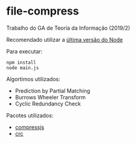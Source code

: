# file-compress
Trabalho do GA de Teoria da Informação (2019/2)

Recomendado utilizar a [última versão do Node](https://nodejs.org/en/)

Para executar:

````
npm install
node main.js
````
Algortimos utilizados:
- Prediction by Partial Matching
- Burrows Wheeler Transform
- Cyclic Redundancy Check

Pacotes utilizados:
- [compressjs](https://www.npmjs.com/package/compressjs)
- [crc](https://www.npmjs.com/package/crc)
